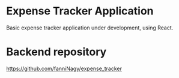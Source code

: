 # Expense Tracker Application

Basic expense tracker application under development, using React.


# Backend repository
https://github.com/fanniNagy/expense_tracker
